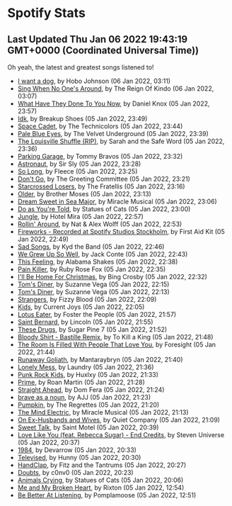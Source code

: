 
# Spotify Stats
## Last Updated Thu Jan 06 2022 19:43:19 GMT+0000 (Coordinated Universal Time))

Oh yeah, the latest and greatest songs listened to!

- [I want a dog](https://www.last.fm/music/Hobo+Johnson/_/I+want+a+dog), by Hobo Johnson (06 Jan 2022, 03:11)
- [Sing When No One's Around](https://www.last.fm/music/The+Reign+Of+Kindo/_/Sing+When+No+One%27s+Around), by The Reign Of Kindo (06 Jan 2022, 03:07)
- [What Have They Done To You Now](https://www.last.fm/music/Daniel+Knox/_/What+Have+They+Done+To+You+Now), by Daniel Knox (05 Jan 2022, 23:57)
- [Idk](https://www.last.fm/music/Breakup+Shoes/_/Idk), by Breakup Shoes (05 Jan 2022, 23:49)
- [Space Cadet](https://www.last.fm/music/The+Technicolors/_/Space+Cadet), by The Technicolors (05 Jan 2022, 23:44)
- [Pale Blue Eyes](https://www.last.fm/music/The+Velvet+Underground/_/Pale+Blue+Eyes), by The Velvet Underground (05 Jan 2022, 23:39)
- [The Louisville Shuffle (RIP)](https://www.last.fm/music/Sarah+and+the+Safe+Word/_/The+Louisville+Shuffle+(RIP)), by Sarah and the Safe Word (05 Jan 2022, 23:36)
- [Parking Garage](https://www.last.fm/music/Tommy+Bravos/_/Parking+Garage), by Tommy Bravos (05 Jan 2022, 23:32)
- [Astronaut](https://www.last.fm/music/Sir+Sly/_/Astronaut), by Sir Sly (05 Jan 2022, 23:28)
- [So Long](https://www.last.fm/music/Fleece/_/So+Long), by Fleece (05 Jan 2022, 23:25)
- [Don't Go](https://www.last.fm/music/The+Greeting+Committee/_/Don%27t+Go), by The Greeting Committee (05 Jan 2022, 23:21)
- [Starcrossed Losers](https://www.last.fm/music/The+Fratellis/_/Starcrossed+Losers), by The Fratellis (05 Jan 2022, 23:16)
- [Older](https://www.last.fm/music/Brother+Moses/_/Older), by Brother Moses (05 Jan 2022, 23:13)
- [Dream Sweet in Sea Major](https://www.last.fm/music/Miracle+Musical/_/Dream+Sweet+in+Sea+Major), by Miracle Musical (05 Jan 2022, 23:06)
- [Do as You're Told](https://www.last.fm/music/Statues+of+Cats/_/Do+as+You%27re+Told), by Statues of Cats (05 Jan 2022, 23:00)
- [Jungle](https://www.last.fm/music/Hotel+Mira/_/Jungle), by Hotel Mira (05 Jan 2022, 22:57)
- [Rollin' Around](https://www.last.fm/music/Nat+&+Alex+Wolff/_/Rollin%27+Around), by Nat & Alex Wolff (05 Jan 2022, 22:53)
- [Fireworks - Recorded at Spotify Studios Stockholm](https://www.last.fm/music/First+Aid+Kit/_/Fireworks+-+Recorded+at+Spotify+Studios+Stockholm), by First Aid Kit (05 Jan 2022, 22:49)
- [Sad Songs](https://www.last.fm/music/Kyd+the+Band/_/Sad+Songs), by Kyd the Band (05 Jan 2022, 22:46)
- [We Grew Up So Well](https://www.last.fm/music/Jack+Conte/_/We+Grew+Up+So+Well), by Jack Conte (05 Jan 2022, 22:43)
- [This Feeling](https://www.last.fm/music/Alabama+Shakes/_/This+Feeling), by Alabama Shakes (05 Jan 2022, 22:38)
- [Pain Killer](https://www.last.fm/music/Ruby+Rose+Fox/_/Pain+Killer), by Ruby Rose Fox (05 Jan 2022, 22:35)
- [I'll Be Home For Christmas](https://www.last.fm/music/Bing+Crosby/_/I%27ll+Be+Home+For+Christmas), by Bing Crosby (05 Jan 2022, 22:32)
- [Tom's Diner](https://www.last.fm/music/Suzanne+Vega/_/Tom%27s+Diner), by Suzanne Vega (05 Jan 2022, 22:15)
- [Tom's Diner](https://www.last.fm/music/Suzanne+Vega/_/Tom%27s+Diner), by Suzanne Vega (05 Jan 2022, 22:13)
- [Strangers](https://www.last.fm/music/Fizzy+Blood/_/Strangers), by Fizzy Blood (05 Jan 2022, 22:09)
- [Kids](https://www.last.fm/music/Current+Joys/_/Kids), by Current Joys (05 Jan 2022, 22:05)
- [Lotus Eater](https://www.last.fm/music/Foster+the+People/_/Lotus+Eater), by Foster the People (05 Jan 2022, 21:57)
- [Saint Bernard](https://www.last.fm/music/Lincoln/_/Saint+Bernard), by Lincoln (05 Jan 2022, 21:55)
- [These Drugs](https://www.last.fm/music/Sugar+Pine+7/_/These+Drugs), by Sugar Pine 7 (05 Jan 2022, 21:52)
- [Bloody Shirt - Bastille Remix](https://www.last.fm/music/To+Kill+a+King/_/Bloody+Shirt+-+Bastille+Remix), by To Kill a King (05 Jan 2022, 21:48)
- [The Room Is Filled With People That Love You](https://www.last.fm/music/Foresight/_/The+Room+Is+Filled+With+People+That+Love+You), by Foresight (05 Jan 2022, 21:44)
- [Runaway Goliath](https://www.last.fm/music/Mantaraybryn/_/Runaway+Goliath), by Mantaraybryn (05 Jan 2022, 21:40)
- [Lonely Mess](https://www.last.fm/music/Laundry/_/Lonely+Mess), by Laundry (05 Jan 2022, 21:36)
- [Punk Rock Kids](https://www.last.fm/music/Huxlxy/_/Punk+Rock+Kids), by Huxlxy (05 Jan 2022, 21:33)
- [Prime](https://www.last.fm/music/Roan+Martin/_/Prime), by Roan Martin (05 Jan 2022, 21:28)
- [Straight Ahead](https://www.last.fm/music/Dom+Fera/_/Straight+Ahead), by Dom Fera (05 Jan 2022, 21:24)
- [brave as a noun](https://www.last.fm/music/AJJ/_/brave+as+a+noun), by AJJ (05 Jan 2022, 21:23)
- [Pumpkin](https://www.last.fm/music/The+Regrettes/_/Pumpkin), by The Regrettes (05 Jan 2022, 21:20)
- [The Mind Electric](https://www.last.fm/music/Miracle+Musical/_/The+Mind+Electric), by Miracle Musical (05 Jan 2022, 21:13)
- [On Ex-Husbands and Wives](https://www.last.fm/music/Quiet+Company/_/On+Ex-Husbands+and+Wives), by Quiet Company (05 Jan 2022, 21:09)
- [Sweet Talk](https://www.last.fm/music/Saint+Motel/_/Sweet+Talk), by Saint Motel (05 Jan 2022, 20:39)
- [Love Like You (feat. Rebecca Sugar) - End Credits](https://www.last.fm/music/Steven+Universe/_/Love+Like+You+(feat.+Rebecca+Sugar)+-+End+Credits), by Steven Universe (05 Jan 2022, 20:37)
- [1984](https://www.last.fm/music/Devarrow/_/1984), by Devarrow (05 Jan 2022, 20:33)
- [Televised](https://www.last.fm/music/Hunny/_/Televised), by Hunny (05 Jan 2022, 20:30)
- [HandClap](https://www.last.fm/music/Fitz+and+the+Tantrums/_/HandClap), by Fitz and the Tantrums (05 Jan 2022, 20:27)
- [Doubts](https://www.last.fm/music/c0nv0/_/Doubts), by c0nv0 (05 Jan 2022, 20:23)
- [Animals Crying](https://www.last.fm/music/Statues+of+Cats/_/Animals+Crying), by Statues of Cats (05 Jan 2022, 20:06)
- [Me and My Broken Heart](https://www.last.fm/music/Rixton/_/Me+and+My+Broken+Heart), by Rixton (05 Jan 2022, 12:54)
- [Be Better At Listening](https://www.last.fm/music/Pomplamoose/_/Be+Better+At+Listening), by Pomplamoose (05 Jan 2022, 12:51)
